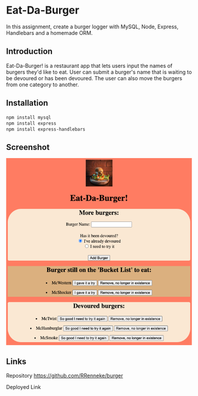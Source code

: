 # Eat-Da-Burger

In this assignment, create a burger logger with MySQL, Node, Express, Handlebars and a homemade ORM.

## Introduction

Eat-Da-Burger! is a restaurant app that lets users input the names of burgers they'd like to eat. User can submit a burger's name that is waiting to be devoured or has been devoured. The user can also move the burgers from one category to another. 

## Installation 

```
npm install mysql
npm install express
npm install express-handlebars
```

## Screenshot
<img src="BurgerScreenShot.png" alt="Screenshot">

## Links
Repository
https://github.com/RRenneke/burger

Deployed Link

